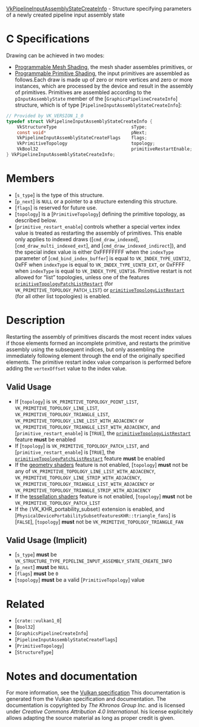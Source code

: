 [VkPipelineInputAssemblyStateCreateInfo](https://www.khronos.org/registry/vulkan/specs/1.3-extensions/man/html/VkPipelineInputAssemblyStateCreateInfo.html) - Structure specifying parameters of a newly created pipeline input assembly state

# C Specifications
Drawing can be achieved in two modes:
- [Programmable Mesh Shading](https://www.khronos.org/registry/vulkan/specs/1.3-extensions/html/vkspec.html#drawing-mesh-shading), the mesh shader assembles primitives, or
- [Programmable Primitive Shading](https://www.khronos.org/registry/vulkan/specs/1.3-extensions/html/vkspec.html#drawing-primitive-shading), the input primitives are assembled
as follows.Each draw is made up of zero or more vertices and zero or more instances,
which are processed by the device and result in the assembly of primitives.
Primitives are assembled according to the `pInputAssemblyState` member
of the [`GraphicsPipelineCreateInfo`] structure, which is of type
[`PipelineInputAssemblyStateCreateInfo`]:
```c
// Provided by VK_VERSION_1_0
typedef struct VkPipelineInputAssemblyStateCreateInfo {
    VkStructureType                            sType;
    const void*                                pNext;
    VkPipelineInputAssemblyStateCreateFlags    flags;
    VkPrimitiveTopology                        topology;
    VkBool32                                   primitiveRestartEnable;
} VkPipelineInputAssemblyStateCreateInfo;
```

# Members
- [`s_type`] is the type of this structure.
- [`p_next`] is `NULL` or a pointer to a structure extending this structure.
- [`flags`] is reserved for future use.
- [`topology`] is a [`PrimitiveTopology`] defining the primitive topology, as described below.
- [`primitive_restart_enable`] controls whether a special vertex index value is treated as restarting the assembly of primitives. This enable only applies to indexed draws ([`cmd_draw_indexed`], [`cmd_draw_multi_indexed_ext`], and [`cmd_draw_indexed_indirect`]), and the special index value is either 0xFFFFFFFF when the `indexType` parameter of [`cmd_bind_index_buffer`] is equal to `VK_INDEX_TYPE_UINT32`, 0xFF when `indexType` is equal to `VK_INDEX_TYPE_UINT8_EXT`, or 0xFFFF when `indexType` is equal to `VK_INDEX_TYPE_UINT16`. Primitive restart is not allowed for “list” topologies, unless one of the features [`primitiveTopologyPatchListRestart`](https://www.khronos.org/registry/vulkan/specs/1.3-extensions/html/vkspec.html#features-primitiveTopologyPatchListRestart) (for `VK_PRIMITIVE_TOPOLOGY_PATCH_LIST`) or [`primitiveTopologyListRestart`](https://www.khronos.org/registry/vulkan/specs/1.3-extensions/html/vkspec.html#features-primitiveTopologyListRestart) (for all other list topologies) is enabled.

# Description
Restarting the assembly of primitives discards the most recent index values
if those elements formed an incomplete primitive, and restarts the primitive
assembly using the subsequent indices, but only assembling the immediately
following element through the end of the originally specified elements.
The primitive restart index value comparison is performed before adding the
`vertexOffset` value to the index value.
## Valid Usage
-    If [`topology`] is `VK_PRIMITIVE_TOPOLOGY_POINT_LIST`, `VK_PRIMITIVE_TOPOLOGY_LINE_LIST`, `VK_PRIMITIVE_TOPOLOGY_TRIANGLE_LIST`, `VK_PRIMITIVE_TOPOLOGY_LINE_LIST_WITH_ADJACENCY` or `VK_PRIMITIVE_TOPOLOGY_TRIANGLE_LIST_WITH_ADJACENCY`, and [`primitive_restart_enable`] is [`TRUE`], the [`primitiveTopologyListRestart`](https://www.khronos.org/registry/vulkan/specs/1.3-extensions/html/vkspec.html#features-primitiveTopologyListRestart) feature  **must**  be enabled
-    If [`topology`] is `VK_PRIMITIVE_TOPOLOGY_PATCH_LIST`, and [`primitive_restart_enable`] is [`TRUE`], the [`primitiveTopologyPatchListRestart`](https://www.khronos.org/registry/vulkan/specs/1.3-extensions/html/vkspec.html#features-primitiveTopologyPatchListRestart) feature  **must**  be enabled
-    If the [geometry shaders](https://www.khronos.org/registry/vulkan/specs/1.3-extensions/html/vkspec.html#features-geometryShader) feature is not enabled, [`topology`] **must**  not be any of `VK_PRIMITIVE_TOPOLOGY_LINE_LIST_WITH_ADJACENCY`, `VK_PRIMITIVE_TOPOLOGY_LINE_STRIP_WITH_ADJACENCY`, `VK_PRIMITIVE_TOPOLOGY_TRIANGLE_LIST_WITH_ADJACENCY` or `VK_PRIMITIVE_TOPOLOGY_TRIANGLE_STRIP_WITH_ADJACENCY`
-    If the [tessellation shaders](https://www.khronos.org/registry/vulkan/specs/1.3-extensions/html/vkspec.html#features-tessellationShader) feature is not enabled, [`topology`] **must**  not be `VK_PRIMITIVE_TOPOLOGY_PATCH_LIST`
-    If the `[`VK_KHR_portability_subset`]` extension is enabled, and [`PhysicalDevicePortabilitySubsetFeaturesKHR::triangle_fans`] is [`FALSE`], [`topology`] **must**  not be `VK_PRIMITIVE_TOPOLOGY_TRIANGLE_FAN`

## Valid Usage (Implicit)
-  [`s_type`] **must**  be `VK_STRUCTURE_TYPE_PIPELINE_INPUT_ASSEMBLY_STATE_CREATE_INFO`
-  [`p_next`] **must**  be `NULL`
-  [`flags`] **must**  be `0`
-  [`topology`] **must**  be a valid [`PrimitiveTopology`] value

# Related
- [`crate::vulkan1_0`]
- [`Bool32`]
- [`GraphicsPipelineCreateInfo`]
- [`PipelineInputAssemblyStateCreateFlags`]
- [`PrimitiveTopology`]
- [`StructureType`]

# Notes and documentation
For more information, see the [Vulkan specification](https://www.khronos.org/registry/vulkan/specs/1.3-extensions/html/vkspec.html)
This documentation is generated from the Vulkan specification and documentation.
The documentation is copyrighted by *The Khronos Group Inc.* and is licensed under *Creative Commons Attribution 4.0 International*.
his license explicitely allows adapting the source material as long as proper credit is given.
        